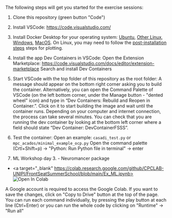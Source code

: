 The following steps will get you started for the exercise sessions:

1. Clone this repository (green button "Code")
2. Install VSCode: https://code.visualstudio.com/
3. Install Docker Desktop for your operating system:
   [Ubuntu](https://docs.docker.com/desktop/install/ubuntu/), [Other Linux](https://docs.docker.com/desktop/install/linux-install/), [Windows](https://docs.docker.com/desktop/install/windows-install/), [MacOS](https://docs.docker.com/desktop/install/mac-install/).
   On Linux, you may need to follow the [post-installation steps](https://docs.docker.com/engine/install/linux-postinstall/) steps for
   plotting.
4. Install the app Dev Containers in VSCode:
        Open the Extension Marketplace: https://code.visualstudio.com/docs/editor/extension-marketplace
        Search and install Dev Containers
5. Start VSCode with the top folder of this repository as the root folder:
        A message should appear on the bottom right corner asking you to build the container.
        Alternatively, you can open the Command Palette of VSCode (on the left bottom corner, under the Manage button - "dented wheel" icon) and type in “Dev Containers: Rebuild and Reopen in Container.”.
        Click on it to start building the image and wait until the container runs. Depending on your computer and internet connection, the process can take several minutes.
        You can check that you are running the dev container by looking at the bottom left corner where a field should state “Dev Container: DevContainerFSSS”.

6. Test the container: Open an example: `casadi_test.py` or `mpc_acados/minimal_example_ocp.py`
       Open the command palette (Crtl+Shift+p) -> "Python: Run Python file in terminal" -> enter

7. ML Workshop day 3. - Neuromancer package
+ <a target="_blank" https://colab.research.google.com/github/CPCLAB-UNIPI/FrontSeatSummerSchool/blob/main/Ex_ML.ipynb><img src="https://colab.research.google.com/assets/colab-badge.svg" alt="Open In Colab"/>
</a>
A Google account is required to access the Google Colab. If you want to save the changes, click on "Copy to Drive" button at the top of the page. You can run each command individually, by pressing the play button at each line (Ctrl+Enter) or you can run the whole code by clicking on "Runtime" -> "Run all"

